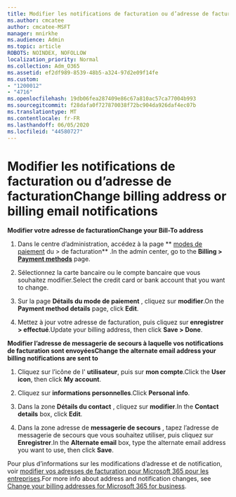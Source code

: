 ```yaml
---
title: Modifier les notifications de facturation ou d’adresse de facturation
ms.author: cmcatee
author: cmcatee-MSFT
manager: mnirkhe
ms.audience: Admin
ms.topic: article
ROBOTS: NOINDEX, NOFOLLOW
localization_priority: Normal
ms.collection: Adm_O365
ms.assetid: ef2df989-8539-48b5-a324-97d2e09f14fe
ms.custom:
- "1200012"
- "4716"
ms.openlocfilehash: 19db06fea287409e86c67a810ac57ca77004b993
ms.sourcegitcommit: f28dafa0f727870038f72bc904da926daf4ec07b
ms.translationtype: MT
ms.contentlocale: fr-FR
ms.lasthandoff: 06/05/2020
ms.locfileid: "44580727"
---
```

# <a name="change-billing-address-or-billing-email-notifications"></a><span data-ttu-id="318fb-102">Modifier les notifications de facturation ou d’adresse de facturation</span><span class="sxs-lookup"><span data-stu-id="318fb-102">Change billing address or billing email notifications</span></span>

<span data-ttu-id="318fb-103">**Modifier votre adresse de facturation**</span><span class="sxs-lookup"><span data-stu-id="318fb-103">**Change your Bill-To address**</span></span>

1. <span data-ttu-id="318fb-104">Dans le centre d’administration, accédez à la page \*\* [modes de paiement](https://go.microsoft.com/fwlink/p/?linkid=2018806) du > de facturation\*\* .</span><span class="sxs-lookup"><span data-stu-id="318fb-104">In the admin center, go to the **Billing > [Payment methods](https://go.microsoft.com/fwlink/p/?linkid=2018806)** page.</span></span>

2. <span data-ttu-id="318fb-105">Sélectionnez la carte bancaire ou le compte bancaire que vous souhaitez modifier.</span><span class="sxs-lookup"><span data-stu-id="318fb-105">Select the credit card or bank account that you want to change.</span></span>

3. <span data-ttu-id="318fb-106">Sur la page **Détails du mode de paiement** , cliquez sur **modifier**.</span><span class="sxs-lookup"><span data-stu-id="318fb-106">On the **Payment method details** page, click **Edit**.</span></span>

4. <span data-ttu-id="318fb-107">Mettez à jour votre adresse de facturation, puis cliquez sur **enregistrer > effectué**.</span><span class="sxs-lookup"><span data-stu-id="318fb-107">Update your billing address, then click **Save > Done**.</span></span>

<span data-ttu-id="318fb-108">**Modifier l’adresse de messagerie de secours à laquelle vos notifications de facturation sont envoyées**</span><span class="sxs-lookup"><span data-stu-id="318fb-108">**Change the alternate email address your billing notifications are sent to**</span></span> 

1. <span data-ttu-id="318fb-109">Cliquez sur l’icône de l' **utilisateur**, puis sur **mon compte**.</span><span class="sxs-lookup"><span data-stu-id="318fb-109">Click the **User icon**, then click **My account**.</span></span>

2. <span data-ttu-id="318fb-110">Cliquez sur **informations personnelles**.</span><span class="sxs-lookup"><span data-stu-id="318fb-110">Click **Personal info**.</span></span>

3. <span data-ttu-id="318fb-111">Dans la zone **Détails du contact** , cliquez sur **modifier**.</span><span class="sxs-lookup"><span data-stu-id="318fb-111">In the **Contact details** box, click **Edit**.</span></span>

4. <span data-ttu-id="318fb-112">Dans la zone adresse de **messagerie de secours** , tapez l’adresse de messagerie de secours que vous souhaitez utiliser, puis cliquez sur **Enregistrer**.</span><span class="sxs-lookup"><span data-stu-id="318fb-112">In the **Alternate email** box, type the alternate email address you want to use, then click **Save**.</span></span>

<span data-ttu-id="318fb-113">Pour plus d’informations sur les modifications d’adresse et de notification, voir [modifier vos adresses de facturation pour Microsoft 365 pour les entreprises](https://docs.microsoft.com/microsoft-365/commerce/billing-and-payments/change-your-billing-addresses?view=o365-worldwide).</span><span class="sxs-lookup"><span data-stu-id="318fb-113">For more info about address and notification changes, see [Change your billing addresses for Microsoft 365 for business](https://docs.microsoft.com/microsoft-365/commerce/billing-and-payments/change-your-billing-addresses?view=o365-worldwide).</span></span>
